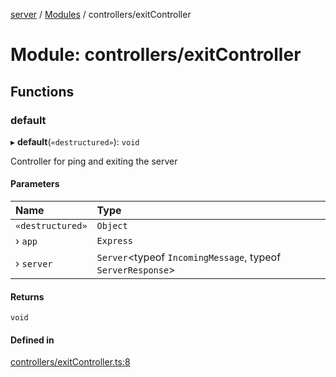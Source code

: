 [server](../README.md) / [Modules](../modules.md) / controllers/exitController

# Module: controllers/exitController

## Functions

### default

▸ **default**(`«destructured»`): `void`

Controller for ping and exiting the server

#### Parameters

| Name | Type |
| :------ | :------ |
| `«destructured»` | `Object` |
| › `app` | `Express` |
| › `server` | `Server`<typeof `IncomingMessage`, typeof `ServerResponse`\> |

#### Returns

`void`

#### Defined in

[controllers/exitController.ts:8](https://github.com/Leo-Nicolle/mots-fleches/blob/cc7533b/server/lib/controllers/exitController.ts#L8)
